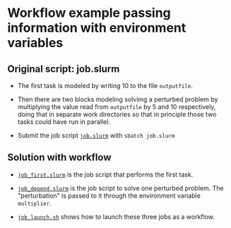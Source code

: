 # Workflow example passing information with environment variables

## Original script: job.slurm

  * The first task is modeled by writing 10 to the file ``outputfile``.

  * Then there are two blocks modeling solvimg a perturbed problem by
    multiplying the value read from ``outputfile`` by 5 and 10 respectively,
    doing that in separate work directories so that in principle those two
    tasks could have run in parallel.

  * Submit the job script [``job.slurm``](job.slurm) with ``sbatch job.slurm``

## Solution with workflow

  * [``job_first.slurm``](job_first.slurm) is the job script that performs the first task.

  * [``job_depend.slurm``](job_depend.slurm) is the job script to solve one perturbed problem.
    The "perturbation" is passed to it through the environment variable
    ``multiplier``.

  * [``job_launch.sh``](job_launch.sh) shows how to launch these three jobs as a workflow.
